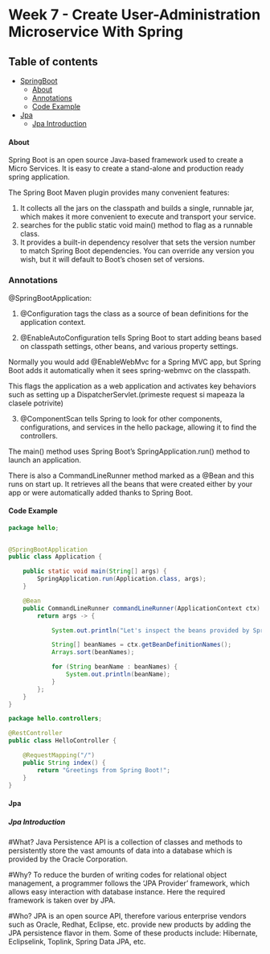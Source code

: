 
# Week 7 - Create User-Administration Microservice With Spring

## Table of contents

- [SpringBoot](#spring-boot)
  - [About](#about)
  - [Annotations](#annotations)
  - [Code Example](#code-example)
- [Jpa](#Jpa)
  - [Jpa Introduction](#jpa-introduction)



#### About

Spring Boot is an open source Java-based framework used to create a Micro Services.
It is easy to create a stand-alone and production ready spring application.



The Spring Boot Maven plugin provides many convenient features:

1) It collects all the jars on the classpath and builds a single, runnable jar, which makes it more convenient to execute and transport your service.
2) searches for the public static void main() method to flag as a runnable class.
3) It provides a built-in dependency resolver that sets the version number to match Spring Boot dependencies. 
You can override any version you wish, but it will default to Boot’s chosen set of versions.


### Annotations



@SpringBootApplication:

1) @Configuration tags the class as a source of bean definitions for the application context.

2) @EnableAutoConfiguration tells Spring Boot to start adding beans based on classpath settings, other beans, and various property settings.

Normally you would add @EnableWebMvc for a Spring MVC app, but Spring Boot adds it automatically when it sees spring-webmvc on the classpath. 

This flags the application as a web application and activates key behaviors such as setting up a DispatcherServlet.(primeste request si mapeaza la clasele potrivite)


3) @ComponentScan tells Spring to look for other components, configurations, and services in the hello package, allowing it to find the controllers.


The main() method uses Spring Boot’s SpringApplication.run() method to launch an application.


There is also a CommandLineRunner method marked as a @Bean and this runs on start up. 
It retrieves all the beans that were created either by your app or were automatically added thanks to Spring Boot. 



#### Code Example


```Java
package hello;


@SpringBootApplication
public class Application {

    public static void main(String[] args) {
        SpringApplication.run(Application.class, args);
    }

    @Bean
    public CommandLineRunner commandLineRunner(ApplicationContext ctx) {
        return args -> {

            System.out.println("Let's inspect the beans provided by Spring Boot:");

            String[] beanNames = ctx.getBeanDefinitionNames();
            Arrays.sort(beanNames);

            for (String beanName : beanNames) {
                System.out.println(beanName);
            }
        };
    }
}
```


```Java
package hello.controllers;

@RestController
public class HelloController {

    @RequestMapping("/")
    public String index() {
        return "Greetings from Spring Boot!";
    }
}
```

#### Jpa

##### Jpa Introduction

#What?
Java Persistence API is a collection of classes and methods to persistently store the vast amounts of data into a database which is provided by the Oracle Corporation.

#Why?
To reduce the burden of writing codes for relational object management, a programmer follows the ‘JPA Provider’ framework, which allows easy interaction with database instance. Here the required framework is taken over by JPA.

#Who?
JPA is an open source API, therefore various enterprise vendors such as Oracle, Redhat, Eclipse, etc. provide new products by adding the JPA persistence flavor in them. Some of these products include:
Hibernate, Eclipselink, Toplink, Spring Data JPA, etc.

